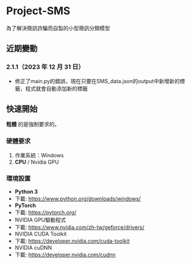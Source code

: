 # Project-SMS

為了解決簡訊詐騙而自製的小型簡訊分類模型

## 近期變動
### 2.1.1（2023 年 12 月 31 日）
- 修正了main.py的錯誤，現在只要在SMS_data.json的output中新增新的標籤，程式就會自動添加新的標籤

## 快速開始
 **粗體** 的是強制要求的。
 
### 硬體要求
1. 作業系統：Windows
1. **CPU** / Nvidia GPU

### 環境設置
- **Python 3**
- 下載: https://www.python.org/downloads/windows/
- **PyTorch**
- 下載: https://pytorch.org/
- NVIDIA GPU驅動程式
- 下載: https://www.nvidia.com/zh-tw/geforce/drivers/
- NVIDIA CUDA Toolkit
- 下載: https://developer.nvidia.com/cuda-toolkit
- NVIDIA cuDNN
- 下載: https://developer.nvidia.com/cudnn
